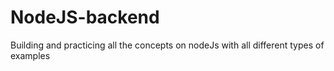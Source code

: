 # NodeJS-backend
Building and practicing all the concepts on nodeJs with all different types of examples 
